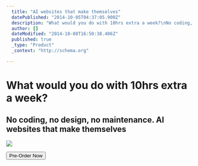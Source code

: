 ```yaml
---
  title: "AI websites that make themselves"
  datePublished: "2014-10-05T04:37:05.900Z"
  description: "What would you do with 10hrs extra a week?\nNo coding, no design, no maintenance. AI websites that make themselves\n\nPre-Order Now"
  author: []
  dateModified: "2014-10-08T16:50:38.406Z"
  published: true
  _type: "Product"
  _context: "http://schema.org"

---
```

# What would you do with 10hrs extra a week?

## No coding, no design, no maintenance. AI websites that make themselves
![](https://s3-us-west-2.amazonaws.com/cdn.thegrid.io/assets/images/mountain.jpg)

<button data-uuid="f6a4bd8d-55ec-4c3a-9ccd-9c5f3df80802" data-role="cta" data-verb="purchase" data-sum="9600" style="">Pre-Order Now</button>